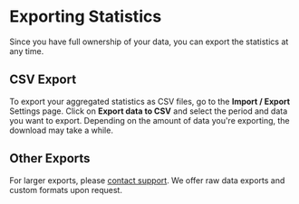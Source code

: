 # Exporting Statistics

Since you have full ownership of your data, you can export the statistics at any time.

## CSV Export

To export your aggregated statistics as CSV files, go to the **Import / Export** Settings page. Click on **Export data to CSV** and select the period and data you want to export. Depending on the amount of data you're exporting, the download may take a while.

## Other Exports

For larger exports, please [contact support](mailto:support@pirsch.io). We offer raw data exports and custom formats upon request.
